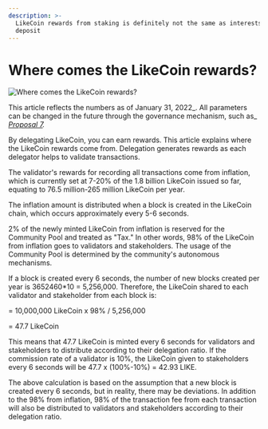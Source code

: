 ```yaml
---
description: >-
  LikeCoin rewards from staking is definitely not the same as interests from
  deposit
---
```


# Where comes the LikeCoin rewards?

![Where comes the LikeCoin rewards?](../../.gitbook/assets/LikeCoin\_PostList\_1216.png)

This article reflects the numbers as of January 31, 2022_. All parameters can be changed in the future through the governance mechanism, such as_ [_Proposal 7_](https://likecoin.bigdipper.live/proposals/7)_._

By delegating LikeCoin, you can earn rewards. This article explains where the LikeCoin rewards come from. Delegation generates rewards as each delegator helps to validate transactions.

The validator's rewards for recording all transactions come from inflation, which is currently set at 7-20% of the 1.8 billion LikeCoin issued so far, equating to 76.5 million-265 million LikeCoin per year.

The inflation amount is distributed when a block is created in the LikeCoin chain, which occurs approximately every 5-6 seconds.

2% of the newly minted LikeCoin from inflation is reserved for the Community Pool and treated as "Tax." In other words, 98% of the LikeCoin from inflation goes to validators and stakeholders. The usage of the Community Pool is determined by the community's autonomous mechanisms.

If a block is created every 6 seconds, the number of new blocks created per year is 3652460\*10 = 5,256,000. Therefore, the LikeCoin shared to each validator and stakeholder from each block is:

\= 10,000,000 LikeCoin x 98% / 5,256,000

\= 47.7 LikeCoin

This means that 47.7 LikeCoin is minted every 6 seconds for validators and stakeholders to distribute according to their delegation ratio. If the commission rate of a validator is 10%, the LikeCoin given to stakeholders every 6 seconds will be 47.7 x (100%-10%) = 42.93 LIKE.

The above calculation is based on the assumption that a new block is created every 6 seconds, but in reality, there may be deviations. In addition to the 98% from inflation, 98% of the transaction fee from each transaction will also be distributed to validators and stakeholders according to their delegation ratio.
